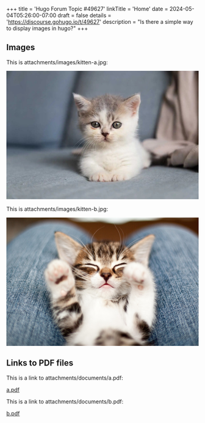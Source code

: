 +++
title = 'Hugo Forum Topic #49627'
linkTitle = 'Home'
date = 2024-05-04T05:26:00-07:00
draft = false
details = 'https://discourse.gohugo.io/t/49627'
description = "Is there a simple way to display images in hugo?"
+++

## Images

This is attachments/images/kitten-a.jpg:

![A kitten](attachments/images/kitten-a.jpg)

This is attachments/images/kitten-b.jpg:

![A kitten](attachments/images/kitten-b.jpg)

## Links to PDF files

This is a link to attachments/documents/a.pdf:

[a.pdf](attachments/documents/a.pdf)

This is a link to attachments/documents/b.pdf:

[b.pdf](attachments/documents/b.pdf)

